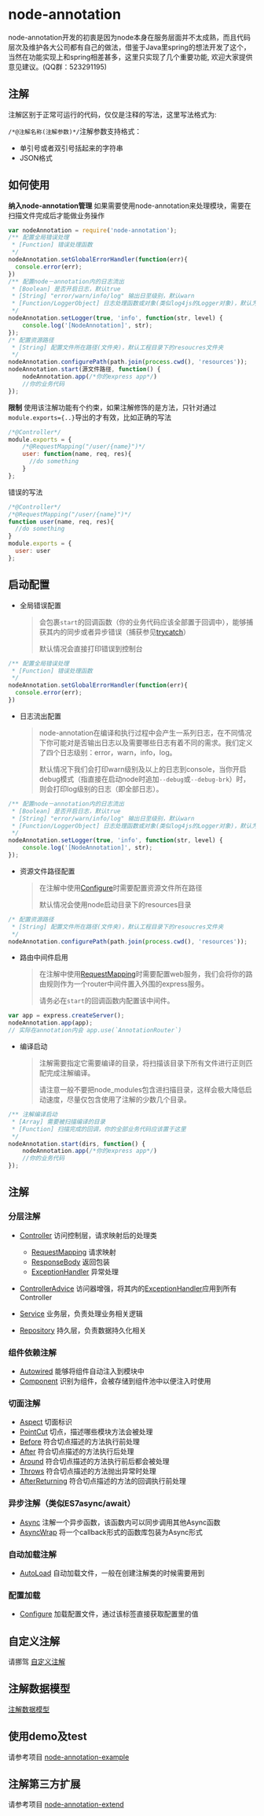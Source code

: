 # node-annotation
node-annotation开发的初衷是因为node本身在服务层面并不太成熟，而且代码层次及维护各大公司都有自己的做法，借鉴于Java里spring的想法开发了这个，当然在功能实现上和spring相差甚多，这里只实现了几个重要功能, 欢迎大家提供意见建议。(QQ群：523291195)

## 注解
注解区别于正常可运行的代码，仅仅是注释的写法，这里写法格式为:

`/*@注解名称(注解参数)*/`注解参数支持格式：
- 单引号或者双引号括起来的字符串
- JSON格式

## 如何使用
**纳入node-annotation管理** 如果需要使用node-annotation来处理模块，需要在扫描文件完成后才能做业务操作  

```javascript
var nodeAnnotation = require('node-annotation');
/** 配置全局错误处理
 * [Function] 错误处理函数
 */
nodeAnnotation.setGlobalErrorHandler(function(err){
  console.error(err);
})
/** 配置node－annotation内的日志流出
 * [Boolean] 是否开启日志，默认true
 * [String] "error/warn/info/log" 输出日至级别，默认warn
 * [Function/LoggerObject] 日志处理函数或对象(类似log4js的Logger对象)，默认为console
 */
nodeAnnotation.setLogger(true, 'info', function(str, level) {
    console.log('[NodeAnnotation]', str);
});
/* 配置资源路径
 * [String] 配置文件所在路径(文件夹)，默认工程目录下的resoucres文件夹
 */
nodeAnnotation.configurePath(path.join(process.cwd(), 'resources'));
nodeAnnotation.start(源文件路径, function() {
  	nodeAnnotation.app(/*你的express app*/)
    //你的业务代码
});
```

**限制** 使用该注解功能有个约束，如果注解修饰的是方法，只针对通过`module.exports={..}`导出的才有效，比如正确的写法<br/>

```javascript
/*@Controller*/
module.exports = {
    /*@RequestMapping("/user/{name}")*/
    user: function(name, req, res){
      //do something
    }
};
```

错误的写法<br />

```javascript
/*@Controller*/
/*@RequestMapping("/user/{name}")*/
function user(name, req, res){
  //do something
}
module.exports = {
  user: user
};
```

## 启动配置

- 全局错误配置

  > 会包裹`start`的回调函数（你的业务代码应该全部置于回调中），能够捕获其内的同步或者异步错误（捕获参见[trycatch](https://www.npmjs.com/package/trycatch)）
  >
  > 默认情况会直接打印错误到控制台

```javascript
/** 配置全局错误处理
 * [Function] 错误处理函数
 */
nodeAnnotation.setGlobalErrorHandler(function(err){
  console.error(err);
})
```

- 日志流出配置

  > node-annotation在编译和执行过程中会产生一系列日志，在不同情况下你可能对是否输出日志以及需要哪些日志有着不同的需求。我们定义了四个日志级别：error，warn，info，log。
  >
  > 默认情况下我们会打印warn级别及以上的日志到console，当你开启debug模式（指直接在启动node时追加`--debug`或`--debug-brk`）时，则会打印log级别的日志（即全部日志）。

```javascript
/** 配置node－annotation内的日志流出
 * [Boolean] 是否开启日志，默认true
 * [String] "error/warn/info/log" 输出日至级别，默认warn
 * [Function/LoggerObject] 日志处理函数或对象(类似log4js的Logger对象)，默认为console
 */
nodeAnnotation.setLogger(true, 'info', function(str, level) {
    console.log('[NodeAnnotation]', str);
});
```

- 资源文件路径配置

  > 在注解中使用[Configure](./doc/annotation/Configure.md)时需要配置资源文件所在路径
  >
  > 默认情况会使用node启动目录下的resources目录

```javascript
/* 配置资源路径
 * [String] 配置文件所在路径(文件夹)，默认工程目录下的resoucres文件夹
 */
nodeAnnotation.configurePath(path.join(process.cwd(), 'resources'));
```

- 路由中间件启用

  > 在注解中使用[RequestMapping](./doc/annotation/Controller.md)时需要配置web服务，我们会将你的路由规则作为一个router中间件置入外围的express服务。
  >
  > 请务必在`start`的回调函数内配置该中间件。

```javascript
var app = express.createServer();
nodeAnnotation.app(app);
// 实际在annotation内会 app.use(`AnnotationRouter`)
```

- 编译启动

  > 注解需要指定它需要编译的目录，将扫描该目录下所有文件进行正则匹配完成注解编译。
  >
  > 请注意一般不要把node_modules包含进扫描目录，这样会极大降低启动速度，尽量仅包含使用了注解的少数几个目录。

```javascript
/** 注解编译启动
 * [Array] 需要被扫描编译的目录
 * [Function] 扫描完成的回调，你的全部业务代码应该置于这里
 */
nodeAnnotation.start(dirs, function() {
  	nodeAnnotation.app(/*你的express app*/)
    //你的业务代码
});
```

## 注解

### 分层注解
- [Controller](./doc/annotation/Controller.md)  访问控制层，请求映射后的处理类
  - [RequestMapping](./doc/annotation/Controller.md) 请求映射
  - [ResponseBody](./doc/annotation/Controller.md) 返回包装
  - [ExceptionHandler](./doc/annotation/Controller.md) 异常处理

- [ControllerAdvice](./doc/annotation/Controller.md)  访问器增强，将其内的[ExceptionHandler](./doc/annotation/Controller.md)应用到所有Controller
- [Service](./doc/annotation/Controller.md)      业务层，负责处理业务相关逻辑
- [Repository](./doc/annotation/Controller.md)   持久层，负责数据持久化相关

### 组件依赖注解
- [Autowired](./doc/annotation/DI.md)     能够将组件自动注入到模块中
- [Component](./doc/annotation/DI.md)     识别为组件，会被存储到组件池中以便注入时使用

### 切面注解
- [Aspect](./doc/annotation/AOP.md) 切面标识
- [PointCut](./doc/annotation/AOP.md) 切点，描述哪些模块方法会被处理
- [Before](./doc/annotation/AOP.md) 符合切点描述的方法执行前处理
- [After](./doc/annotation/AOP.md)  符合切点描述的方法执行后处理
- [Around](./doc/annotation/AOP.md) 符合切点描述的方法执行前后都会被处理
- [Throws](./doc/annotation/AOP.md) 符合切点描述的方法抛出异常时处理
- [AfterReturning](./doc/annotation/AOP.md) 符合切点描述的方法的回调执行前处理

### 异步注解（类似ES7async/await）
- [Async](./doc/annotation/fiber.md) 注解一个异步函数，该函数内可以同步调用其他Async函数
- [AsyncWrap](./doc/annotation/fiber.md) 将一个callback形式的函数库包装为Async形式

### 自动加载注解
- [AutoLoad](./doc/annotation/AutoLoad.md)  自动加载文件，一般在创建注解类的时候需要用到

### 配置加载
- [Configure](./doc/annotation/Configure.md)  加载配置文件，通过该标签直接获取配置里的值

## 自定义注解
请挪驾 [自定义注解](./doc/Annotation.md)

## 注解数据模型
[注解数据模型](./doc/Model.md)

## 使用demo及test
请参考项目 [node-annotation-example](https://github.com/Robinlim/node-annotation-example)

## 注解第三方扩展
请参考项目 [node-annotation-extend](https://github.com/Robinlim/node-annotation-extend)
